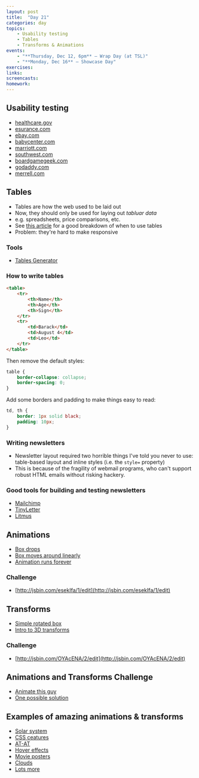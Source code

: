 ```yaml
---
layout: post
title:  "Day 21"
categories: day
topics:
    - Usability testing
    - Tables
    - Transforms & Animations
events:
    - "**Thursday, Dec 12, 6pm** — Wrap Day (at TSL)"
    - "**Monday, Dec 16** — Showcase Day"
exercises:
links:
screencasts:
homework:
---
```


## Usability testing

- [healthcare.gov](http://healthcare.gov)
- [esurance.com](http://esurance.com)
- [ebay.com](http://ebay.com)
- [babycenter.com](http://babycenter.com)
- [marriott.com](http://marriott.com)
- [southwest.com](http://southwest.com)
- [boardgamegeek.com](http://boardgamegeek.com)
- [godaddy.com](http://godaddy.com)
- [merrell.com](http://merrell.com)

## Tables

- Tables are how the web used to be laid out
- Now, they should only be used for laying out _tabluar data_
- e.g. spreadsheets, price comparisons, etc.
- See [this article](http://www.noupe.com/how-tos/better-ui-design-proper-use-of-tables.html) for a good breakdown of when to use tables
- Problem: they're hard to make responsive

### Tools

- [Tables Generator](http://www.tablesgenerator.com/html_tables)

### How to write tables

```html
<table>
    <tr>
        <th>Name</th>
        <th>Age</th>
        <th>Sign</th>
    </tr>
    <tr>
        <td>Barack</td>
        <td>August 4</td>
        <td>Leo</td>
    </tr>
</table>
```

Then remove the default styles:

```css
table {
    border-collapse: collapse;
    border-spacing: 0;
}
```

Add some borders and padding to make things easy to read:

```css
td, th {
    border: 1px solid black;
    padding: 10px;
}
```

### Writing newsletters

- Newsletter layout required two horrible things I've told you never to use: table-based layout and inline styles (i.e. the `style=` property)
- This is because of the fragility of webmail programs, who can't support robust HTML emails without risking hackery.

### Good tools for building and testing newsletters

- [Mailchimp](http://mailchimp.com)
- [TinyLetter](http://tinyletter.com/)
- [Litmus](http://litmus.com/)

## Animations

- [Box drops](http://jsbin.com/ihOsExI/2/edit)
- [Box moves around linearly](http://jsbin.com/ihOsExI/4/edit)
- [Animation runs forever](http://jsbin.com/ihOsExI/5/edit)

### Challenge

- [http://jsbin.com/esekIfa/1/edit](http://jsbin.com/esekIfa/1/edit)

## Transforms

- [Simple rotated box](http://jsbin.com/eXOnicid/1/edit)
- [Intro to 3D transforms](http://desandro.github.io/3dtransforms/)

### Challenge

- [http://jsbin.com/OYAcENA/2/edit](http://jsbin.com/OYAcENA/2/edit)

## Animations and Transforms Challenge

- [Animate this guy](http://jsbin.com/IpUGoZuH/1/edit)
- [One possible solution](http://jsbin.com/eYeSiRAX/1/edit )

## Examples of amazing animations & transforms

- [Solar system](http://codepen.io/juliangarnier/pen/idhuG)
- [CSS ceatures](http://bennettfeely.com/csscreatures/ )
- [AT-AT](http://anthonycalzadilla.com/css3-ATAT/index.html )
- [Hover effects](http://tympanus.net/Tutorials/OriginalHoverEffects/index3.html )
- [Movie posters](http://demo.marcofolio.net/3d_animation_css3/ )
- [Clouds](http://www.clicktorelease.com/code/css3dclouds/ )
- [Lots more](http://www.creativebloq.com/css3/animation-with-css3-712437)
